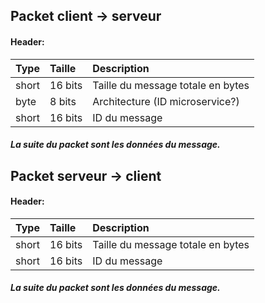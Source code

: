 Packet client -> serveur
-------------------

#### Header:

 Type | Taille | Description |
| :--- | :--- | :--- |
| short | 16 bits | Taille du message totale en bytes | 
| byte | 8 bits | Architecture (ID microservice?) |
| short | 16 bits | ID du message |

##### La suite du packet sont les données du message.

Packet serveur -> client
-------------------

#### Header:

 Type | Taille | Description |
| :--- | :--- | :--- |
| short | 16 bits | Taille du message totale en bytes | 
| short | 16 bits | ID du message |

##### La suite du packet sont les données du message.